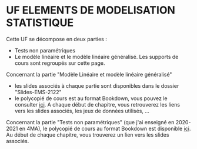 # UF ELEMENTS DE MODELISATION STATISTIQUE

Cette UF se décompose en deux parties :  
- Tests non paramétriques
- Le modèle linéaire et le modèle linéaire généralisé. 
Les supports de cours sont regroupés sur cette page. 

Concernant la partie "Modèle Linéaire et modèle linéaire généralisé"
- les slides associés à chaque partie sont disponibles dans le dossier "Slides-EMS-2122"
- le polycopié de cours est au format Bookdown, vous pouvez le consulter [ici](https://cmaugis.github.io/UF-EMS/). 
A chaque début de chapitre, vous retrouverez les liens vers les slides associés, les jeux de données utilisés, ...

Concernant la partie "Tests non paramétriques" (que j'ai enseigné en 2020-2021 en 4MA), 
le polycopié de cours au format Bookdown est disponible [ici](https://cmaugis.github.io/PolyTests4MA/). 
Au début de chaque chapitre, vous trouverez un lien vers les slides associés. 
